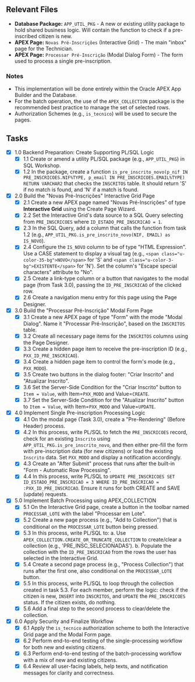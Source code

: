 ## Relevant Files

- **Database Package:** `APP_UTIL_PKG` - A new or existing utility package to hold shared business logic. Will contain the function to check if a pre-inscribed citizen is new.
- **APEX Page:** `Novas Pré-Inscrições` (Interactive Grid) - The main "inbox" page for the Technician.
- **APEX Page:** `Processar Pré-Inscrição` (Modal Dialog Form) - The form used to process a single pre-inscription.

### Notes

- This implementation will be done entirely within the Oracle APEX App Builder and the Database.
- For the batch operation, the use of the `APEX_COLLECTION` package is the recommended best practice to manage the set of selected rows.
- Authorization Schemes (e.g., `is_tecnico`) will be used to secure the pages.

## Tasks

- [x] 1.0 Backend Preparation: Create Supporting PL/SQL Logic
  - [x] 1.1 Create or amend a utility PL/SQL package (e.g., `APP_UTIL_PKG`) in SQL Workshop.
  - [x] 1.2 In the package, create a function `is_pre_inscrito_novo(p_nif IN PRE_INSCRICOES.NIF%TYPE, p_email IN PRE_INSCRICOES.EMAIL%TYPE) RETURN VARCHAR2` that checks the `INSCRITOS` table. It should return 'S' if no match is found, and 'N' if a match is found.

- [x] 2.0 Build the "Novas Pré-Inscrições" Interactive Grid Page
  - [x] 2.1 Create a new APEX page named "Novas Pré-Inscrições" of type **Interactive Grid** using the Create Page Wizard.
  - [x] 2.2 Set the Interactive Grid's data source to a SQL Query selecting from `PRE_INSCRICOES` where `ID_ESTADO_PRE_INSCRICAO = 1`.
  - [x] 2.3 In the SQL Query, add a column that calls the function from task 1.2 (e.g., `APP_UTIL_PKG.is_pre_inscrito_novo(NIF, EMAIL) as IS_NOVO`).
  - [x] 2.4 Configure the `IS_NOVO` column to be of type "HTML Expression". Use a CASE statement to display a visual tag (e.g., `<span class="u-color-35-bg">NOVO</span>` for 'S' and `<span class="u-color-3-bg">EXISTENTE</span>` for 'N'). Set the column's "Escape special characters" attribute to "No".
  - [x] 2.5 Create a link-type column or a button that navigates to the modal page (from Task 3.0), passing the `ID_PRE_INSCRICAO` of the clicked row.
  - [x] 2.6 Create a navigation menu entry for this page using the Page Designer.

- [x] 3.0 Build the "Processar Pré-Inscrição" Modal Form Page
  - [x] 3.1 Create a new APEX page of type "Form" with the mode "Modal Dialog". Name it "Processar Pré-Inscrição", based on the `INSCRITOS` table.
  - [x] 3.2 Create all necessary page items for the `INSCRITOS` columns using the Page Designer.
  - [x] 3.3 Create a hidden page item to receive the pre-inscription ID (e.g., `PXX_ID_PRE_INSCRICAO`).
  - [x] 3.4 Create a hidden page item to control the form's mode (e.g., `PXX_MODO`).
  - [x] 3.5 Create two buttons in the dialog footer: "Criar Inscrito" and "Atualizar Inscrito".
  - [x] 3.6 Set the Server-Side Condition for the "Criar Inscrito" button to `Item = Value`, with Item=`PXX_MODO` and Value=`CREATE`.
  - [x] 3.7 Set the Server-Side Condition for the "Atualizar Inscrito" button to `Item = Value`, with Item=`PXX_MODO` and Value=`UPDATE`.

- [x] 4.0 Implement Single Pre-inscription Processing Logic
  - [x] 4.1 On the modal page (Task 3.0), create a "Pre-Rendering" (Before Header) process.
  - [x] 4.2 In this process, write PL/SQL to fetch the `PRE_INSCRICOES` record, check for an existing `Inscrito` using `APP_UTIL_PKG.is_pre_inscrito_novo`, and then either pre-fill the form with pre-inscription data (for new citizens) or load the existing `Inscrito` data. Set `PXX_MODO` and display a notification accordingly.
  - [x] 4.3 Create an "After Submit" process that runs after the built-in "Form - Automatic Row Processing".
  - [x] 4.4 In this process, write PL/SQL to `UPDATE PRE_INSCRICOES SET ID_ESTADO_PRE_INSCRICAO = 3 WHERE ID_PRE_INSCRICAO = :PXX_ID_PRE_INSCRICAO`. Ensure it runs for both CREATE and SAVE (update) requests.

- [x] 5.0 Implement Batch Processing using APEX_COLLECTION
  - [x] 5.1 On the Interactive Grid page, create a button in the toolbar named `PROCESSAR_LOTE` with the label "Processar em Lote".
  - [x] 5.2 Create a new page process (e.g., "Add to Collection") that is conditional on the `PROCESSAR_LOTE` button being pressed.
  - [x] 5.3 In this process, write PL/SQL to: 
    a. Use `APEX_COLLECTION.CREATE_OR_TRUNCATE_COLLECTION` to create/clear a collection (e.g., 'PRE_INSC_SELECIONADAS').
    b. Populate the collection with the `ID_PRE_INSCRICAO` from the rows the user has selected in the Interactive Grid.
  - [x] 5.4 Create a second page process (e.g., "Process Collection") that runs after the first one, also conditional on the `PROCESSAR_LOTE` button.
  - [x] 5.5 In this process, write PL/SQL to loop through the collection created in task 5.3. For each member, perform the logic: check if the citizen is new, `INSERT` into `INSCRITOS`, and `UPDATE` the `PRE_INSCRICOES` status. If the citizen exists, do nothing.
  - [x] 5.6 Add a final step to the second process to clear/delete the collection.

- [x] 6.0 Apply Security and Finalize Workflow
  - [x] 6.1 Apply the `is_tecnico` authorization scheme to both the Interactive Grid page and the Modal Form page.
  - [x] 6.2 Perform end-to-end testing of the single-processing workflow for both new and existing citizens.
  - [x] 6.3 Perform end-to-end testing of the batch-processing workflow with a mix of new and existing citizens.
  - [x] 6.4 Review all user-facing labels, help texts, and notification messages for clarity and correctness.

